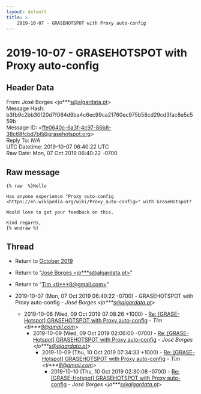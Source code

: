 ```yaml
---
layout: default
title: >
    2019-10-07 - GRASEHOTSPOT with Proxy auto-config
---
```


# 2019-10-07 - GRASEHOTSPOT with Proxy auto-config

## Header Data

From: José Borges \<jo***s@algardata.pt\><br>
Message Hash: b3fb9c2bb30f20d7f064d9ba4c6ec99ca21760ec975b58cd29cd3fac8e5c559b<br>
Message ID: \<ffe0640c-6a3f-4c97-86b8-38c68fcbd7b6@grasehotspot.org\><br>
Reply To: _N/A_<br>
UTC Datetime: 2019-10-07 06:40:22 UTC<br>
Raw Date: Mon, 07 Oct 2019 06:40:22 -0700<br>

## Raw message

```
{% raw  %}Hello

Has anyone experience "Proxy auto-config 
<https://en.wikipedia.org/wiki/Proxy_auto-config>" with GraseHotspot?

Would love to get your feedback on this.

Kind regards,
{% endraw %}
```

## Thread

+ Return to [October 2019](/archive/2019/10)

+ Return to "[José Borges <jo***s<span>@</span>algardata.pt>](/authors/jo___s_at_algardata_pt)"
+ Return to "[Tim <ti***8<span>@</span>gmail.com>](/authors/ti___8_at_gmail_com)"

+ 2019-10-07 (Mon, 07 Oct 2019 06:40:22 -0700) - GRASEHOTSPOT with Proxy auto-config - _José Borges \<jo***s@algardata.pt\>_
  + 2019-10-08 (Wed, 09 Oct 2019 07:08:26 +1000) - [Re: [GRASE-Hotspot] GRASEHOTSPOT with Proxy auto-config](/archive/2019/10/e5208ce286b8ffa35ccbbfb39dd60d341fc0bb5877b289a868bcd3716902eccb) - _Tim \<ti***8@gmail.com\>_
    + 2019-10-09 (Wed, 09 Oct 2019 02:06:00 -0700) - [Re: [GRASE-Hotspot] GRASEHOTSPOT with Proxy auto-config](/archive/2019/10/e7138c057e9ed7eb1da4b5a23896314db83097ce5099ed0e73ec1f9251bf0690) - _José Borges \<jo***s@algardata.pt\>_
      + 2019-10-09 (Thu, 10 Oct 2019 07:34:33 +1000) - [Re: [GRASE-Hotspot] GRASEHOTSPOT with Proxy auto-config](/archive/2019/10/9b39508f4dbd1d042bcb29084c6ee6a9cc946a4948d5bd69dc53bc3046af2478) - _Tim \<ti***8@gmail.com\>_
        + 2019-10-10 (Thu, 10 Oct 2019 02:30:08 -0700) - [Re: [GRASE-Hotspot] GRASEHOTSPOT with Proxy auto-config](/archive/2019/10/76d8c07d352ef4dfb3bfeab6586ff5d7198d59cdd0ee49449ad10171fa87b730) - _José Borges \<jo***s@algardata.pt\>_

